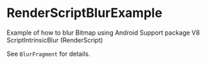 RenderScriptBlurExample
=======================

Example of how to blur Bitmap using Android Support package V8 ScriptIntrinsicBlur (RenderScript)

See ```BlurFragment``` for details.
